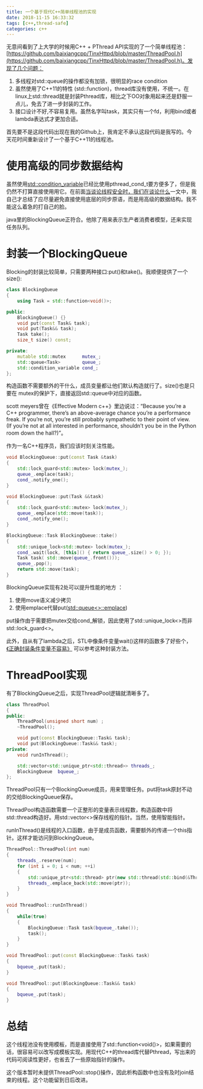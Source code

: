 ```yaml
---
title: 一个基于现代C++简单线程池的实现
date: 2018-11-15 16:33:32
tags: [c++,thread-safe]
categories: c++
---
```


无意间看到了上大学的时候用C++ + PThread API实现的了一个简单线程池：[https://github.com/baixiangcpp/TinxHttpd/blob/master/ThreadPool.h](https://github.com/baixiangcpp/TinxHttpd/blob/master/ThreadPool.h)。发现了几个问题：

1. 多线程对std::queue的操作都没有加锁，很明显的race condition
2. 虽然使用了C++11的特性 (std::function)，thread库没有使用，不统一。在linux上std::thread就是封装Pthread库，相比之下OO对象用起来还是舒服一点儿，免去了进一步封装的工作。
3. 接口设计不好,不容易复用。虽然名字叫task，其实只有一个fd，利用bind或者lambda表达式才更加合适。

首先要不是这段代码出现在我的Github上，我肯定不承认这段代码是我写的。今天花时间重新设计了一个基于C++11的线程池。<!--more-->

# 使用高级的同步数据结构

虽然使用[std::condition_variable](https://en.cppreference.com/w/cpp/thread/condition_variable)已经比使用pthread_cond_t要方便多了，但是我仍然不打算直接使用用它。在前面[当谈论线程安全时，我们在谈论什么](http://www.ilovecpp.com/2018/11/01/thread-safe/)一文中，我自己才总结了应尽量避免直接使用底层的同步原语，而是用高级的数据结构。我不能这么着急的打自己的脸。

java里的BlockingQueue正符合。他除了用来表示生产者消费者模型，还来实现任务队列。

# 封装一个BlockingQueue

Blocking的封装比较简单，只需要两种接口:put()和take()。我顺便提供了一个size():

```C++
class BlockingQueue
{
    using Task = std::function<void()>;

public:
    BlockingQueue() {}
    void put(const Task& task);
    void put(Task&& task);
    Task take();
    size_t size() const;

private:
    mutable std::mutex      mutex_;
    std::queue<Task>        queue_;
    std::condition_variable cond_;
};
```

构造函数不需要额外的干什么，成员变量都让他们默认构造就行了。size()也是只要在 mutex的保护下，直接返回std::queue中对应的函数。

scott meyers曾在《Effective Modern c++》里边说过：“Because you’re a C++ programmer, there’s an above-average chance you’re a performance freak. If you’re not, you’re still probably sympathetic to their point of view. (If you’re not at all interested in performance, shouldn’t you be in the Python room down the hall?)”。

作为一名C++程序员，我们应该时刻关注性能。

```C++
void BlockingQueue::put(const Task &task)
{
    std::lock_guard<std::mutex> lock(mutex_);
    queue_.emplace(task);
    cond_.notify_one();
}

void BlockingQueue::put(Task &&task)
{
    std::lock_guard<std::mutex> lock(mutex_);
    queue_.emplace(std::move(task));
    cond_.notify_one();
}

BlockingQueue::Task BlockingQueue::take()
{
    std::unique_lock<std::mutex> lock(mutex_);
    cond_.wait(lock, [this]() { return queue_.size() > 0; });
    Task task( std::move(queue_.front()));
    queue_.pop();
    return std::move(task);
}
```

BlockingQueue实现有2处可以提升性能的地方 ：

1. 使用move语义减少拷贝
2. 使用emplace代替put([std::queue<>::emplace](https://en.cppreference.com/w/cpp/container/queue/emplace))

put操作由于需要把mutex交给cond_解锁，因此使用了std::unique_lock<>而非std::lock_guard<>。

此外，自从有了lambda之后，STL中像条件变量wait()这样的函数多了好些个，[《正确封装条件变量不容易》](http://www.ilovecpp.com/2018/09/29/condition/) 可以参考这种封装方法。

# ThreadPool实现

有了BlockingQueue之后，实现ThreadPool逻辑就清晰多了。

```C++
class ThreadPool
{
public:
    ThreadPool(unsigned short num) ;
    ~ThreadPool();

    void put(const BlockingQueue::Task& task);
    void put(BlockingQueue::Task&& task);
private:
    void runInThread();

    std::vector<std::unique_ptr<std::thread>> threads_;
    BlockingQueue  bqueue_;
};
```

ThreadPool只有一个BlockingQueue成员，用来管理任务。put将task原封不动的交给BlockingQueue保存。

ThreadPool构造函数需要一个正整形的变量表示线程数，构造函数中将std::thread构造好。用std::vector<>保存线程的指针。当然，使用智能指针。

runInThread()是线程的入口函数，由于是成员函数，需要额外的传递一个this指针。这样才能访问到BlockingQueue。

```C++
ThreadPool::ThreadPool(int num)
{
    threads_.reserve(num);
    for (int i = 0; i < num; ++i)
    {
        std::unique_ptr<std::thread> ptr(new std::thread(std::bind(&ThreadPool::runInThread, this)));
        threads_.emplace_back(std::move(ptr));
    }
}

void ThreadPool::runInThread()
{
    while(true)
    {
        BlockingQueue::Task task(bqueue_.take());
        task();
    }
}

void ThreadPool::put(const BlockingQueue::Task& task)
{
    bqueue_.put(task);
}

void ThreadPool::put(BlockingQueue::Task&& task)
{
    bqueue_.put(task);
}
```

# 总结

这个线程池没有使用模板，而是直接使用了std::function<void()>，如果需要的话，很容易可以改写成模板实现。用现代C++的thread库代替Pthread，写出来的代码可阅读性更好，也省去了一些原始指针的操作。

这个版本暂时未提供ThreadPool::stop()操作，因此析构函数中也没有及时join结束的线程。这个功能留到日后改进。
